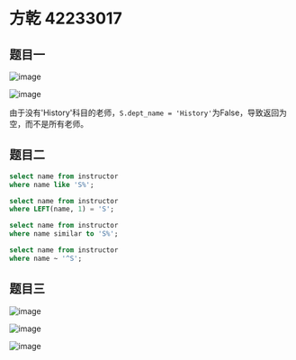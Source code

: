 # 方乾 42233017

## 题目一

![image](https://github.com/user-attachments/assets/8e307798-ba48-4492-b7d4-3dff25585cb1)

![image](https://github.com/user-attachments/assets/00a53773-2532-431e-9f80-2290564c40b3)

由于没有'History'科目的老师，`S.dept_name = 'History'`为False，导致返回为空，而不是所有老师。

## 题目二

```sql
select name from instructor
where name like 'S%';
```
```sql
select name from instructor
where LEFT(name, 1) = 'S';
```
```sql
select name from instructor
where name similar to 'S%';
```
```sql
select name from instructor
where name ~ '^S';
```

## 题目三

![image](https://github.com/user-attachments/assets/578fc77b-adcc-4605-8744-6189bc05bde6)

![image](https://github.com/user-attachments/assets/bc7ba14a-8029-4947-bfb9-93a054ea751a)

![image](https://github.com/user-attachments/assets/1d9d5c35-0007-4667-aa9a-d326808a3028)
